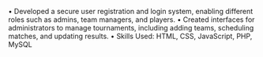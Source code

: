 • Developed a secure user registration and login system, enabling different roles such as admins, team managers, and players.
• Created interfaces for administrators to manage tournaments, including adding teams, scheduling matches, and updating results.
• Skills Used: HTML, CSS, JavaScript, PHP, MySQL

